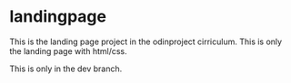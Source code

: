# landingpage

This is the landing page project in the odinproject cirriculum. This is only the landing page with html/css.

This is only in the dev branch.
